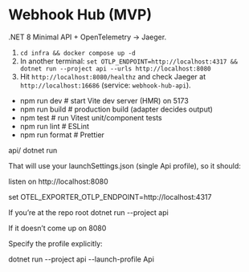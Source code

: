 # Webhook Hub (MVP)
.NET 8 Minimal API + OpenTelemetry → Jaeger.

1) `cd infra && docker compose up -d`
2) In another terminal: `set OTLP_ENDPOINT=http://localhost:4317 && dotnet run --project api --urls http://localhost:8080`
3) Hit `http://localhost:8080/healthz` and check Jaeger at `http://localhost:16686` (service: `webhook-hub-api`).

- npm run dev           # start Vite dev server (HMR) on 5173
- npm run build         # production build (adapter decides output)
- npm test              # run Vitest unit/component tests
- npm run lint          # ESLint
- npm run format        # Prettier

api/
dotnet run

That will use your launchSettings.json (single Api profile), so it should:

listen on http://localhost:8080

set OTEL_EXPORTER_OTLP_ENDPOINT=http://localhost:4317

If you’re at the repo root
dotnet run --project api

If it doesn’t come up on 8080

Specify the profile explicitly:

dotnet run --project api --launch-profile Api
